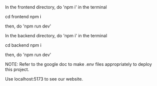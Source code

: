 In the frontend directory, do 'npm i' in the terminal

cd frontend
npm i

then, do 'npm run dev'


In the backend directory, do 'npm i' in the terminal

cd backend
npm i

then, do 'npm run dev'

NOTE: Refer to the google doc to make .env files appropriately to deploy this project.

Use localhost:5173 to see our website.

